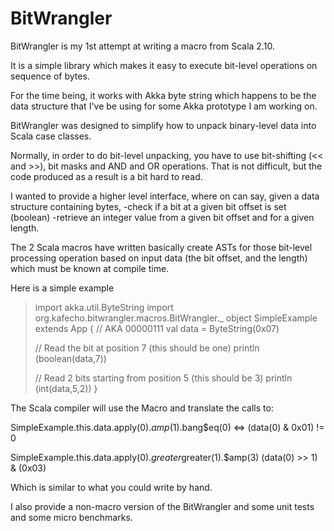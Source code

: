 BitWrangler
============

BitWrangler is my 1st attempt at writing a macro from Scala 2.10.

It is a simple library which makes it easy to execute bit-level operations on sequence of bytes. 

For the time being, it works with Akka byte string which happens to be the data structure that I've be using for some Akka prototype I am working on. 

BitWrangler was designed to simplify how to unpack binary-level data into Scala case classes. 

Normally, in order to do bit-level unpacking, you have to use bit-shifting (<< and >>), bit masks and AND and OR operations. That is not difficult, but the code produced as a result is a bit hard to read.

I wanted to provide a higher level interface, where on can say, given a data structure containing bytes, 
-check if a bit at a given bit offset is set (boolean)
-retrieve an integer value from a given bit offset and for a given length.

The 2 Scala macros have written basically create ASTs for those bit-level processing operation based on input data (the bit offset, and the length) which must be known at compile time.

Here is a simple example 

> import akka.util.ByteString
> import org.kafecho.bitwrangler.macros.BitWrangler._
> object SimpleExample extends App {
>    // AKA 00000111
>	val data = ByteString(0x07)
>
>	// Read the bit at position 7 (this should be one)
>	println (boolean(data,7))
>
>	// Read 2 bits starting from position 5 (this should be 3)
>	println (int(data,5,2))
> }

The Scala compiler will use the Macro and translate the calls to:

SimpleExample.this.data.apply(0).$amp(1).$bang$eq(0) <=> (data(0) & 0x01) != 0

SimpleExample.this.data.apply(0).$greater$greater(1).$amp(3) (data(0) >> 1) & (0x03)

Which is similar to what you could write by hand.

I also provide a non-macro version of the BitWrangler and some unit tests and some micro benchmarks.
